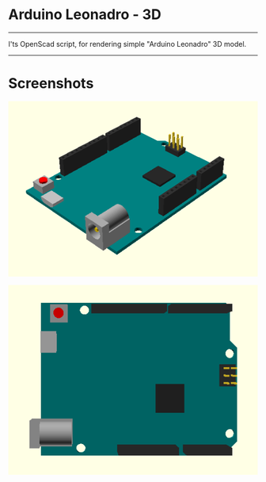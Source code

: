 # Arduino Leonadro - 3D
----------

I'ts OpenScad script, for rendering simple "Arduino Leonadro" 3D model.

----
# Screenshots
![View](images/view.png)

![TopView](images/top.png)

